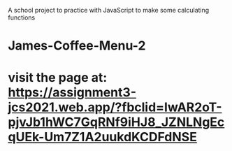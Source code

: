 A school project to practice with JavaScript to make some calculating functions
# James-Coffee-Menu-2
# visit the page at: https://assignment3-jcs2021.web.app/?fbclid=IwAR2oT-pjvJb1hWC7GqRNf9iHJ8_JZNLNgEcqUEk-Um7Z1A2uukdKCDFdNSE
